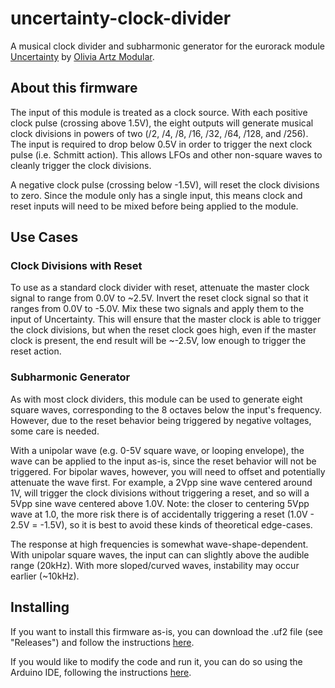 # uncertainty-clock-divider

A musical clock divider and subharmonic generator for the eurorack module
[Uncertainty](https://oamodular.org/products/uncertainty)
by [Olivia Artz Modular](https://github.com/oamodular).

## About this firmware

The input of this module is treated as a clock source.  With each positive clock
pulse (crossing above 1.5V), the eight outputs will generate musical clock
divisions in powers of two (/2, /4, /8, /16, /32, /64, /128, and /256).  The
input is required to drop below 0.5V in order to trigger the next clock pulse
(i.e. Schmitt action).  This allows LFOs and other non-square waves to cleanly
trigger the clock divisions.

A negative clock pulse (crossing below -1.5V), will reset the clock
divisions to zero.  Since the module only has a single input, this means
clock and reset inputs will need to be mixed before being applied to the module.

## Use Cases

### Clock Divisions with Reset

To use as a standard clock divider with reset, attenuate the master clock signal
to range from 0.0V to ~2.5V.  Invert the reset clock signal so that it ranges
from 0.0V to -5.0V.  Mix these two signals and apply them to the input of
Uncertainty.  This will ensure that the master clock is able to trigger the
clock divisions, but when the reset clock goes high, even if the master clock is
present, the end result will be ~-2.5V, low enough to trigger the reset action.

### Subharmonic Generator

As with most clock dividers, this module can be used to generate eight square
waves, corresponding to the 8 octaves below the input's frequency.  However, due
to the reset behavior being triggered by negative voltages, some care is needed.

With a unipolar wave (e.g. 0-5V square wave, or looping envelope), the wave can
be applied to the input as-is, since the reset behavior will not be triggered.
For bipolar waves, however, you will need to offset and potentially attenuate
the wave first.  For example, a 2Vpp sine wave centered around 1V, will trigger
the clock divisions without triggering a reset, and so will a 5Vpp sine wave
centered above 1.0V.  Note: the closer to centering 5Vpp wave at 1.0, the more
risk there is of accidentally triggering a reset (1.0V - 2.5V = -1.5V), so it
is best to avoid these kinds of theoretical edge-cases.

The response at high frequencies is somewhat wave-shape-dependent.  With
unipolar square waves, the input can can slightly above the audible range
(20kHz).  With more sloped/curved waves, instability may occur earlier
(~10kHz).

## Installing

If you want to install this firmware as-is, you can download the .uf2 file (see
"Releases") and follow the instructions
[here](https://github.com/oamodular/uncertainty?tab=readme-ov-file#how-to-reinstall-the-default-firmware).

If you would like to modify the code and run it, you can do so using the Arduino
IDE, following the instructions
[here](https://wiki.seeedstudio.com/XIAO-RP2040-with-Arduino/).

